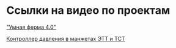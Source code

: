 # Ссылки на видео по проектам

["Умная ферма 4.0"](https://www.youtube.com/watch?v=aKPdBnVzYug)

[Контроллер давления в манжетах ЭТТ и ТСТ](https://www.youtube.com/watch?v=spn0NJ08DAA)

